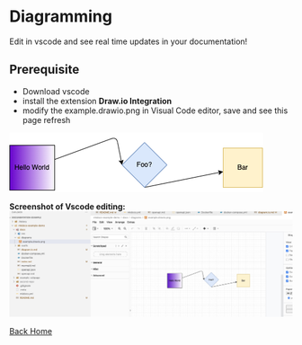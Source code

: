 # Diagramming

Edit in vscode and see real time updates in your documentation!
## Prerequisite
- Download vscode
- install the extension **Draw.io Integration**
- modify the example.drawio.png in Visual Code editor, save and see this page refresh

![image](./diagrams/example.drawio.png)

**Screenshot of Vscode editing:**
![image](./resources/draw-io-in-vs-code.jpg)


[Back Home](/#using-diagramio-for-diagrams)
